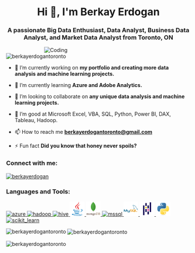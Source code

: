 <h1 align="center">Hi 👋, I'm Berkay Erdogan</h1>
<h3 align="center">A passionate Big Data Enthusiast, Data Analyst, Business Data Analyst, and Market Data Analyst from Toronto, ON</h3>
<img align="right" alt="Coding" width="400" src="https://soyhorizonte.com/wp-content/uploads/2020/01/analitycs_giphy.gif">

<p align="left"> <img src="https://komarev.com/ghpvc/?username=berkayerdogantoronto&label=Profile%20views&color=0e75b6&style=flat" alt="berkayerdogantoronto" /> </p>

- 🔭 I’m currently working on **my portfolio and creating more data analysis and machine learning projects.**

- 🌱 I’m currently learning **Azure and Adobe Analytics.**

- 👯 I’m looking to collaborate on **any unique data analysis and machine learning projects.**

- 🤝 I’m good at Microsoft Excel, VBA, SQL, Python, Power BI, DAX, Tableau, Hadoop.

- 📫 How to reach me **berkayerdogantoronto@gmail.com**

- ⚡ Fun fact **Did you know that honey never spoils?**

<h3 align="left">Connect with me:</h3>
<p align="left">
<a href="https://linkedin.com/in/berkayerdogan" target="blank"><img align="center" src="https://raw.githubusercontent.com/rahuldkjain/github-profile-readme-generator/master/src/images/icons/Social/linked-in-alt.svg" alt="berkayerdogan" height="30" width="40" /></a>
</p>

<h3 align="left">Languages and Tools:</h3>
<p align="left"> <a href="https://azure.microsoft.com/en-in/" target="_blank" rel="noreferrer"> <img src="https://www.vectorlogo.zone/logos/microsoft_azure/microsoft_azure-icon.svg" alt="azure" width="40" height="40"/> </a> <a href="https://hadoop.apache.org/" target="_blank" rel="noreferrer"> <img src="https://www.vectorlogo.zone/logos/apache_hadoop/apache_hadoop-icon.svg" alt="hadoop" width="40" height="40"/> </a> <a href="https://hive.apache.org/" target="_blank" rel="noreferrer"> <img src="https://www.vectorlogo.zone/logos/apache_hive/apache_hive-icon.svg" alt="hive" width="40" height="40"/> </a> <a href="https://www.java.com" target="_blank" rel="noreferrer"> <img src="https://raw.githubusercontent.com/devicons/devicon/master/icons/java/java-original.svg" alt="java" width="40" height="40"/> </a> <a href="https://www.mongodb.com/" target="_blank" rel="noreferrer"> <img src="https://raw.githubusercontent.com/devicons/devicon/master/icons/mongodb/mongodb-original-wordmark.svg" alt="mongodb" width="40" height="40"/> </a> <a href="https://www.microsoft.com/en-us/sql-server" target="_blank" rel="noreferrer"> <img src="https://www.svgrepo.com/show/303229/microsoft-sql-server-logo.svg" alt="mssql" width="40" height="40"/> </a> <a href="https://www.mysql.com/" target="_blank" rel="noreferrer"> <img src="https://raw.githubusercontent.com/devicons/devicon/master/icons/mysql/mysql-original-wordmark.svg" alt="mysql" width="40" height="40"/> </a> <a href="https://pandas.pydata.org/" target="_blank" rel="noreferrer"> <img src="https://raw.githubusercontent.com/devicons/devicon/2ae2a900d2f041da66e950e4d48052658d850630/icons/pandas/pandas-original.svg" alt="pandas" width="40" height="40"/> </a> <a href="https://www.python.org" target="_blank" rel="noreferrer"> <img src="https://raw.githubusercontent.com/devicons/devicon/master/icons/python/python-original.svg" alt="python" width="40" height="40"/> </a> <a href="https://scikit-learn.org/" target="_blank" rel="noreferrer"> <img src="https://upload.wikimedia.org/wikipedia/commons/0/05/Scikit_learn_logo_small.svg" alt="scikit_learn" width="40" height="40"/> </a> </p>

<p><img align="left" src="https://github-readme-stats.vercel.app/api/top-langs?username=berkayerdogantoronto&show_icons=true&locale=en&layout=compact" alt="berkayerdogantoronto" /></p>

<p>&nbsp;<img align="center" src="https://github-readme-stats.vercel.app/api?username=berkayerdogantoronto&show_icons=true&locale=en" alt="berkayerdogantoronto" /></p>

<p><img align="center" src="https://github-readme-streak-stats.herokuapp.com/?user=berkayerdogantoronto&" alt="berkayerdogantoronto" /></p>
